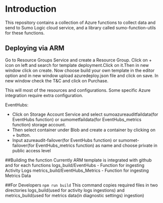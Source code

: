 # Introduction
This repository contains a collection of Azure functions to collect data and send to Sumo Logic cloud service, and a library called sumo-function-utils for these functions.



## Deploying via ARM
Go to Resource Groups Service and create a Resource Group.
Click on + icon on left and search for template deployment.Click on it.Then in new window click on create.
Now choose build your own template in the editor option and in new window upload azuredeploy.json file and click on save.
In new window check the T&C and click on Purchase.

This will most of the resources and configurations. Some specific Azure integration require extra configuration.

EventHubs:
*  Click on Storage Account Service and select sumoazureauditfaildata(for EventHubs function) or sumometfaildata(for EventHubs_metrics function) storage account.
*  Then select container under Blob and create a container by clicking on + button.
*  Input azureaudit-failover(for EventHubs function) or sumomet-failover(for EventHubs_metrics function) as name and choose private in public access level

##Building the function
Currently ARM template is integrated with github and for each functions
logs_build/EventHubs - Function for ingesting Activity Logs
metrics_build/EventHubs_Metrics - Function for ingesting Metrics Data

##For Developers
`npm run build`
This command copies required files in two directories logs_build(used for activity logs ingestions) and metrics_build(used for metrics data(in diagnostic settings) ingestion)
